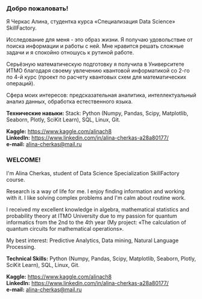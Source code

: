 ### Добро пожаловать!
Я Черкас Алина, студентка курса «Специализация Data Science» SkillFactory.

Исследование для меня - это образ жизни. Я получаю удовольствие от поиска информации и работы с ней. Мне нравится решать сложные задачи и я спокойно отношусь к рутиной работе.

Серьёзную математическую подготовку я получила в Университете ИТМО благодаря своему увлечению квантовой информатикой со 2-го по 4-й курс (проект по расчету квантовых схем для математических операций).

Сфера моих интересов: предсказательная аналитика, интеллектуальный анализ данных, обработка естественного языка.

**Технические навыки:** Stack: Python (Numpy, Pandas, Scipy, Matplotlib, Seaborn, Plotly, SciKit Learn), SQL, Linux, Git.

  **Kaggle:** https://www.kaggle.com/alinach8  
  **LinkedIn:** https://www.linkedin.com/in/alina-cherkas-a28a80177/  
  **e-mail:** alina-cherkas@mail.ru  


### WELCOME!
I'm Alina Cherkas, student of Data Science Specialization SkillFactory course.

Research is a way of life for me. I enjoy finding information and working with it. I like solving complex problems and I'm calm about routine work.

I received my excellent knowledge in algebra, mathematical statistics and probability theory at ITMO University due to my passion for quantum informatics from the 2nd to the 4th year (My project: «The calculation of quantum circuits for mathematical operations».

My best interest: Predictive Analytics, Data mining, Natural Language Processing.

**Technical Skills:** Python (Numpy, Pandas, Scipy, Matplotlib, Seaborn, Plotly, SciKit Learn), SQL, Linux, Git.


  **Kaggle:** https://www.kaggle.com/alinach8  
  **LinkedIn:** https://www.linkedin.com/in/alina-cherkas-a28a80177/  
  **e-mail:** alina-cherkas@mail.ru  

